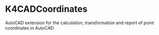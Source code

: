 # K4CADCoordinates
AutoCAD extension for the calculation, transformation and report of point coordinates in AutoCAD
